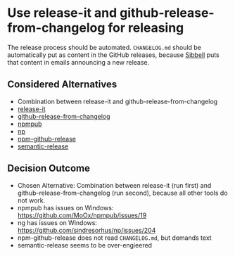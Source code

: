 # Use release-it and github-release-from-changelog for releasing

The release process should be automated.
`CHANGELOG.md` should be automatically put as content in the GitHub releases, because [Sibbell](https://about.sibbell.com/) puts that content in emails announcing a new release.

## Considered Alternatives

* Combination between release-it and github-release-from-changelog
* [release-it](https://webpro.github.io/release-it/)
* [github-release-from-changelog](https://github.com/MoOx/github-release-from-changelog)
* [npmpub](https://github.com/MoOx/npmpub)
* [np](https://github.com/sindresorhus/np)
* [npm-github-release](https://github.com/bradyholt/npm-github-release)
* [semantic-release](https://github.com/semantic-release/semantic-release)

## Decision Outcome

* Chosen Alternative: Combination between release-it (run first) and github-release-from-changelog (run second), because all other tools do not work.
* npmpub has issues on Windows: https://github.com/MoOx/npmpub/issues/19
* ng has issues on Windows: https://github.com/sindresorhus/np/issues/204
* npm-github-release does not read `CHANGELOG.md`, but demands text
* semantic-release seems to be over-engieered
